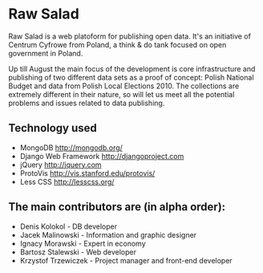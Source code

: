 Raw Salad
=========
Raw Salad is a web platoform for publishing open data. It's an initiative of Centrum Cyfrowe from Poland, a think & do tank focused on open government in Poland.

Up till August the main focus of the development is core infrastructure and publishing of two different data sets as a proof of concept: Polish National Budget and data from Polish Local Elections 2010. The collections are extremely different in their nature, so will let us meet all the potential problems and issues related to data publishing.


Technology used
---------------

- MongoDB <http://mongodb.org/>
- Django Web Framework <http://djangoproject.com>
- jQuery <http://jquery.com>
- ProtoVis <http://vis.stanford.edu/protovis/>
- Less CSS <http://lesscss.org/>

The main contributors are (in alpha order):
-------------------------------------------

- Denis Kolokol - DB developer
- Jacek Malinowski - Information and graphic designer
- Ignacy Morawski - Expert in economy
- Bartosz Stalewski - Web developer
- Krzystof Trzewiczek - Project manager and front-end developer

